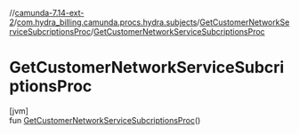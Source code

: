 //[camunda-7.14-ext-2](../../../index.md)/[com.hydra_billing.camunda.procs.hydra.subjects](../index.md)/[GetCustomerNetworkServiceSubcriptionsProc](index.md)/[GetCustomerNetworkServiceSubcriptionsProc](-get-customer-network-service-subcriptions-proc.md)

# GetCustomerNetworkServiceSubcriptionsProc

[jvm]\
fun [GetCustomerNetworkServiceSubcriptionsProc](-get-customer-network-service-subcriptions-proc.md)()
